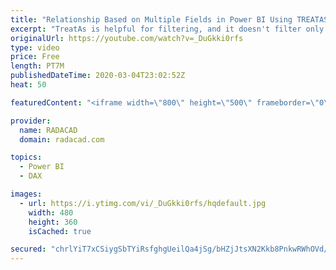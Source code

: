 ```yaml
---
title: "Relationship Based on Multiple Fields in Power BI Using TREATAS DAX Function"
excerpt: "TreatAs is helpful for filtering, and it doesn't filter only based on one column, it can filter based on as many as columns you want. One of the challenges in Power BI relationships is creating a relationship based on multiple fields, I have previously explained a method you can use to create a compound"
originalUrl: https://youtube.com/watch?v=_DuGkki0rfs
type: video
price: Free
length: PT7M
publishedDateTime: 2020-03-04T23:02:52Z
heat: 50

featuredContent: "<iframe width=\"800\" height=\"500\" frameborder=\"0\" src=\"https://www.youtube.com/embed/_DuGkki0rfs\" allow=\"accelerometer; autoplay; encrypted-media; gyroscope; picture-in-picture\" allowfullscreen></iframe>"

provider:
  name: RADACAD
  domain: radacad.com

topics:
  - Power BI
  - DAX

images:
  - url: https://i.ytimg.com/vi/_DuGkki0rfs/hqdefault.jpg
    width: 480
    height: 360
    isCached: true

secured: "chrlYiT7xCSiygSbTYiRsfghgUeilQa4jSg/bHZjJtsXN2Kkb8PnkwRWhOVd/BE/DWKtaf4bTPcTwb7lWfnqf+aGOu4vgMGqOe0QUCzV21xuc+mEgKjPmASWL+sV41rWyob9h4FAEZDfk03hvJvkekbLApBvDXB0QdzywDdv+DlO8vIGck40syShj7wkp2zKxoGC1fnh+d16mm09NKhK24s/eYMUe86FaVaoVpbIeigF98C7bfUaok0uXskrJJKdoeOZxGYkr7cVoH4tZDfG9XcQpjreYLAdThGGZa8AUQXWsCU/uSkSftCwlcRNyB4rwz4rsm+8qQjk6T4EMRjAQrvEo5gmzcgTfpqPnvmHnhGRUgpIo1hM4DsCE9dPwjaiq2tgsWDMABc/cwb3HLzNloRyCueSZxJZkznlDiM0Go8=;Q7BBktwkxSgJ1EKRLW93Sw=="
---
```


